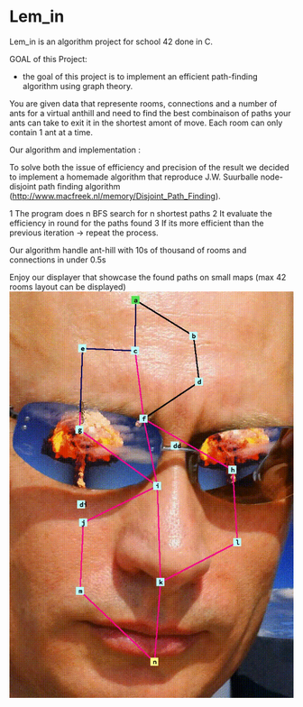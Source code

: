 # Lem_in

Lem_in is an algorithm project for school 42 done in C.

GOAL of this Project:

- the goal of this project is to implement an efficient path-finding algorithm using graph theory.

You are given data that represente rooms, connections and a number of ants for a virtual anthill and
need to find the best combinaison of paths your ants can take to exit it in the shortest amont of move.
Each room can only contain 1 ant at a time.

Our algorithm and implementation :

To solve both the issue of efficiency and precision of the result we decided to implement a homemade algorithm 
that reproduce J.W. Suurballe node-disjoint path finding algorithm (http://www.macfreek.nl/memory/Disjoint_Path_Finding).

1 The program does n BFS search for n shortest paths 
2 It evaluate the efficiency in round for the paths found
3 If its more efficient than the previous iteration -> repeat the process.

Our algorithm handle ant-hill with 10s of thousand of rooms and connections in under 0.5s

Enjoy our displayer that showcase the found paths on small maps (max 42 rooms layout can be displayed)
![alt text](https://github.com/ltimsit/Lem_in/blob/master/readMeRessources/lemin.gif "lemin")
